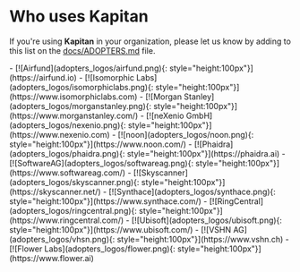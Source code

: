 # Who uses **Kapitan**

If you're using **Kapitan** in your organization, please let us know by adding to this list on the [docs/ADOPTERS.md](https://github.com/kapicorp/kapitan/blob/master/docs/ADOPTERS.md) file.


<div class="grid cards" markdown>
-   [![Airfund](adopters_logos/airfund.png){: style="height:100px"}](https://airfund.io)
-   [![Isomorphic Labs](adopters_logos/isomorphiclabs.png){: style="height:100px"}](https://www.isomorphiclabs.com)
-   [![Morgan Stanley](adopters_logos/morganstanley.png){: style="height:100px"}](https://www.morganstanley.com/)
-   [![neXenio GmbH](adopters_logos/nexenio.png){: style="height:100px"}](https://www.nexenio.com)
-   [![noon](adopters_logos/noon.png){: style="height:100px"}](https://www.noon.com/)
-   [![Phaidra](adopters_logos/phaidra.png){: style="height:100px"}](https://phaidra.ai)
-   [![SoftwareAG](adopters_logos/softwareag.png){: style="height:100px"}](https://www.softwareag.com/)
-   [![Skyscanner](adopters_logos/skyscanner.png){: style="height:100px"}](https://skyscanner.net/)
-   [![Synthace](adopters_logos/synthace.png){: style="height:100px"}](https://www.synthace.com/)
-   [![RingCentral](adopters_logos/ringcentral.png){: style="height:100px"}](https://www.ringcentral.com/)
-   [![Ubisoft](adopters_logos/ubisoft.png){: style="height:100px"}](https://www.ubisoft.com/)
-   [![VSHN AG](adopters_logos/vhsn.png){: style="height:100px"}](https://www.vshn.ch)
-   [![Flower Labs](adopters_logos/flower.png){: style="height:100px"}](https://www.flower.ai)
</div>